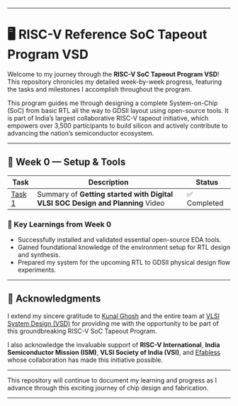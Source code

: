 ***

# 🖥️ RISC-V Reference SoC Tapeout Program VSD

Welcome to my journey through the **RISC-V SoC Tapeout Program VSD**! This repository chronicles my detailed week-by-week progress, featuring the tasks and milestones I accomplish throughout the program.

This program guides me through designing a complete System-on-Chip (SoC) from basic RTL all the way to GDSII layout using open-source tools. It is part of India’s largest collaborative RISC-V tapeout initiative, which empowers over 3,500 participants to build silicon and actively contribute to advancing the nation’s semiconductor ecosystem.

***

## 📅 Week 0 — Setup & Tools

| Task | Description | Status |
|-------|-------------|--------|
| [Task 1](./Week0/Task-1/README.md) | Summary of **Getting started with Digital VLSI SOC Design and Planning** Video | ✅ Completed |

### 🌟 Key Learnings from Week 0

- Successfully installed and validated essential open-source EDA tools.
- Gained foundational knowledge of the environment setup for RTL design and synthesis.
- Prepared my system for the upcoming RTL to GDSII physical design flow experiments.

***

## 🙏 Acknowledgments

I extend my sincere gratitude to [Kunal Ghosh](https://github.com/kunalg123) and the entire team at [VLSI System Design (VSD)](https://vsdiat.vlsisystemdesign.com/) for providing me with the opportunity to be part of this groundbreaking RISC-V SoC Tapeout Program.

I also acknowledge the invaluable support of **RISC-V International**, **India Semiconductor Mission (ISM)**, **VLSI Society of India (VSI)**, and [Efabless](https://github.com/efabless) whose collaboration has made this initiative possible.

***

This repository will continue to document my learning and progress as I advance through this exciting journey of chip design and fabrication.

***
